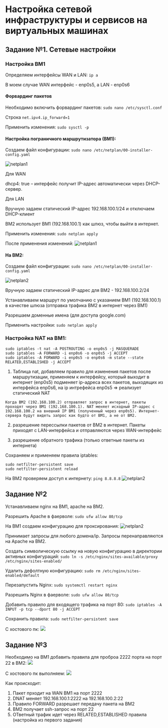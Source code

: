 # Настройка сетевой инфраструктуры и сервисов на виртуальных машинах

## Задание №1. Сетевые настройки
### Настройка ВМ1
Определяем интерфейсы WAN и LAN: `ip a`

В моем случае WAN интерфейс - enp0s5, а LAN - enp0s6

#### Форвардинг пакетов
Необходимо включить форвардинг пакетов: `sudo nano /etc/sysctl.conf`

Строка `net.ipv4.ip_forward=1`

Применить изменения:
`sudo sysctl -p`

#### Настройка пограничного маршрутизатора (ВМ1):
Создаем файл конфигурации: `sudo nano /etc/netplan/00-installer-config.yaml`

![netplan1](./img/s1_netplan.png)
 
Для WAN 

dhcp4: true – интерфейс получит IP-адрес автоматически через DHCP-сервер.

Для LAN

Вручную задаем статический IP-адрес 192.168.100.1/24 и отключаем DHCP-клиент

ВМ2 использует ВМ1 (192.168.100.1) как шлюз, чтобы выйти в интернет.

Применить изменения: `sudo netplan apply`

После применения изменений:
![netplan1](./img/s1_ip.png)


#### На ВМ2:
Создаем файл конфигурации: `sudo nano /etc/netplan/00-installer-config.yaml`

![netplan2](./img/s2_netplan.png)
 
Вручную задаем статический IP-адрес для ВМ2 - 192.168.100.2/24

Устанавливаем маршрут по умолчанию с указанием ВМ1 (192.168.100.1) в качестве шлюза (отправка трафика ВМ2 в интернет через ВМ1)

Разрешаем доменные имена (для доступа google.com)

Применить настройки: `sudo netplan apply`


### Настройка NAT на ВМ1:

```
sudo iptables -t nat -A POSTROUTING -o enp0s5 -j MASQUERADE
sudo iptables -A FORWARD -i enp0s6 -o enp0s5 -j ACCEPT
sudo iptables -A FORWARD -i enp0s5 -o enp0s6 -m state --state RELATED,ESTABLISHED -j ACCEPT
```


1) Таблица nat, добавляем правило для изменения пакетов после маршрутизации, применяем к интерфейсу, который выходит в интернет (enp0s5)
подменяет ip-адреса всех пакетов, выходящих из интерфейса enp0s6, на ip интрефейса enp0s5 => реализует статический NAT
```
Когда ВМ2 (192.168.100.2) отправляет запрос в интернет, пакеты проходят через ВМ1 (192.168.100.1). NAT меняет исходный IP-адрес с 192.168.100.2 на внешний IP ВМ1 (полученный через enp0s5). Интернет-сервера будут видеть запрос как будто от ВМ1, а не от ВМ2.
```

2) разрешение перессылки пакетов от ВМ2 в интернет. Пакеты приходят с LAN-интерфейса и отправляются через WAN-интерфейс

3) разрешение обратного трафика (только ответные пакеты из интернета)


Сохраняем и применяем правила iptables:
```
sudo netfilter-persistent save
sudo netfilter-persistent reload
```

На ВМ2 проверяем доступ к интернету: `ping 8.8.8.8`
![netplan2](./img/s2_task1_result.png)


## Задание №2
Устанавливаем nginx на ВМ1, apache на ВМ2.

Разрешить Apache в фаерволе:
`sudo ufw allow 80/tcp`

На ВМ1 создаем конфигурацию для проксирования:
![netplan2](./img/s1_nginx.png)

Принимает запросы для любого домена/ip.
Запросы перенаправляются на Apache на ВМ2.

Создать символическую ссылку на новую конфигурацию в директории активных конфигураций:
`sudo ln -s /etc/nginx/sites-available/proxy /etc/nginx/sites-enabled/`

Удалить дефолтную конфигурацию:
`sudo rm /etc/nginx/sites-enabled/default`

Перезапустить Nginx:
`sudo systemctl restart nginx`

Разрешить Nginx в фаерволе:
`sudo ufw allow 80/tcp`

Добавить правило для входящего трафика на порт 80:
`sudo iptables -A INPUT -p tcp --dport 80 -j ACCEPT`

Сохранить правила:
`sudo netfilter-persistent save`

С хостового пк:
![](./img/t2_host.png)

## Задание №3
Необходимо на ВМ1 добавить правила для проброа 2222 порта на порт 22 в ВМ2:
![](./img/s1_t3_iptables.png)

С хостового пк выполняем:
![](./img/t3_result.png)

Как происходит:
1) Пакет прходит на WAN ВМ1 на порт 2222
2) DNAT меняет 192.168.100.1:2222 на 192.168.100.2:22
3) Правило FORWARD разрешает передачу пакета на ВМ2
4) ВМ2 получает ssh-запрос на порт 22
5) ОТветный трафик идет через RELATED,ESTABLISHED правила (настройка из первого задания)